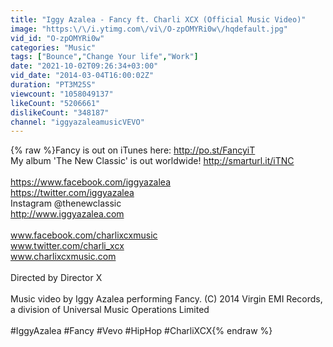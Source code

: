 ```yaml
---
title: "Iggy Azalea - Fancy ft. Charli XCX (Official Music Video)"
image: "https:\/\/i.ytimg.com\/vi\/O-zpOMYRi0w\/hqdefault.jpg"
vid_id: "O-zpOMYRi0w"
categories: "Music"
tags: ["Bounce","Change Your life","Work"]
date: "2021-10-02T09:26:34+03:00"
vid_date: "2014-03-04T16:00:02Z"
duration: "PT3M25S"
viewcount: "1058049137"
likeCount: "5206661"
dislikeCount: "348187"
channel: "iggyazaleamusicVEVO"
---
```

{% raw %}Fancy is out on iTunes here: <a rel="nofollow" target="blank" href="http://po.st/FancyiT">http://po.st/FancyiT</a> <br />My album 'The New Classic' is out worldwide! <a rel="nofollow" target="blank" href="http://smarturl.it/iTNC">http://smarturl.it/iTNC</a><br /><br /><a rel="nofollow" target="blank" href="https://www.facebook.com/iggyazalea">https://www.facebook.com/iggyazalea</a> <br /><a rel="nofollow" target="blank" href="https://twitter.com/iggyazalea">https://twitter.com/iggyazalea</a> <br />Instagram @thenewclassic <br /><a rel="nofollow" target="blank" href="http://www.iggyazalea.com">http://www.iggyazalea.com</a> <br /><br />www.facebook.com/charlixcxmusic <br />www.twitter.com/charli_xcx ‎ <br />www.charlixcxmusic.com <br /><br />Directed by Director X<br /><br />Music video by Iggy Azalea performing Fancy. (C) 2014 Virgin EMI Records, a division of Universal Music Operations Limited<br /><br />#IggyAzalea #Fancy #Vevo #HipHop #CharliXCX{% endraw %}
